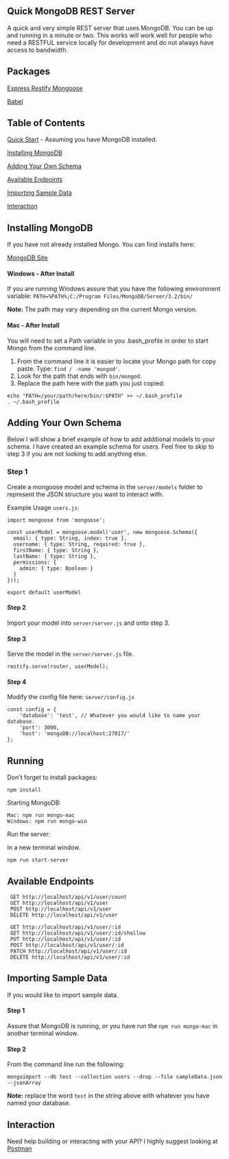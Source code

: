 ## Quick MongoDB REST Server

A quick and very simple REST server that uses MongoDB. You can be up and running in a minute or two. 
This works will work well for people who need a RESTFUL service locally for development and do not 
always have access to bandwidth.

## Packages

[Express Restify Mongoose](https://github.com/florianholzapfel/express-restify-mongoose)

[Babel](https://babeljs.io/)

## Table of Contents  

[Quick Start](#running) - Assuming you have MongoDB installed.

[Installing MongoDB](#installing-mongodb)

[Adding Your Own Schema](#adding-your-own-schema)  

[Available Endpoints](#available-endpoints)  

[Importing Sample Data](#importing-sample-data)  

[Interaction](#interaction)  

## Installing MongoDB

If you have not already installed Mongo. You can find installs here: 

[MongoDB Site](https://www.mongoDB.com/download-center#community)

#### Windows - After Install
If you are running Windows assure that you have the following environment variable:
 ```PATH=%PATH%;C:/Program Files/MongoDB/Server/3.2/bin/```
 
**Note:** The path may vary depending on the current Mongo version.
 
#### Mac - After Install
You will need to set a Path variable in you .bash_profile in order to start Mongo from the command line.

1. From the command line it is easier to locate your Mongo path for copy paste. Type: ```find / -name 'mongod'```.
2. Look for the path that ends with ```bin/mongod```.
3. Replace the path here with the path you just copied: 
```
echo "PATH=/your/path/here/bin/:$PATH" >> ~/.bash_profile
. ~/.bash_profile
```


## Adding Your Own Schema

Below I will show a brief example of how to add additional models to your schema.
I have created an example schema for users. Feel free to skip to step 3 if you are not looking to add anything else.

### Step 1

Create a mongoose model and schema in the ```server/models``` folder to represent the JSON structure you want to interact with.

Example Usage ```users.js```:

```
import mongoose from 'mongoose';

const userModel = mongoose.model('user', new mongoose.Schema({
  email: { type: String, index: true },
  username: { type: String, required: true },
  firstName: { type: String },
  lastName: { type: String },
  permissions: {
    admin: { type: Boolean }
  }
}));

export default userModel
```

#### Step 2 

Import your model into ```server/server.js``` and onto step 3.
 
 
#### Step 3

Serve the model in the ```server/server.js``` file.

```
restify.serve(router, userModel);
```

#### Step 4

Modify the config file here: ```server/config.js```

```
const config = {
    'database': 'test', // Whatever you would like to name your database.
    'port': 3000,
    'host': 'mongoDB://localhost:27017/'
};
```

## Running

Don't forget to install packages:

```
npm install
```

Starting MongoDB: 

```
Mac: npm run mongo-mac
Windows: npm run mongo-win
```

Run the server:

In a new terminal window.

```
npm run start-server 
```

## Available Endpoints

```
 GET http://localhost/api/v1/user/count
 GET http://localhost/api/v1/user
 POST http://localhost/api/v1/user
 DELETE http://localhost/api/v1/user

 GET http://localhost/api/v1/user/:id
 GET http://localhost/api/v1/user/:id/shallow
 PUT http://localhost/api/v1/user/:id
 POST http://localhost/api/v1/user/:id
 PATCH http://localhost/api/v1/user/:id
 DELETE http://localhost/api/v1/user/:id
```

## Importing Sample Data

If you would like to import sample data. 

#### Step 1
Assure that MongoDB is running, or you have run the ```npm run mongo-mac``` in another terminal window.
 
#### Step 2
From the command line run the following:

```
mongoimport --db test --collection users --drop --file sampleData.json --jsonArray
```

**Note:** replace the word ```test``` in the string above with whatever you have named your database.

## Interaction

Need help building or interacting with your API? I highly suggest looking at [Postman](https://www.getpostman.com/) 

